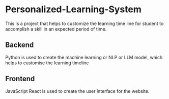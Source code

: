 # Personalized-Learning-System
This is a project that helps to customize the learning time line for student to accomplish a skill in an expected period of time. 
## Backend
Python is used to create the machine learning or NLP or LLM model, which helps to customise the learning timeline
## Frontend
JavaScript React is used to create the user interface for the website.